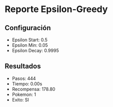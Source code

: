 # Reporte Epsilon-Greedy
## Configuración
- Epsilon Start: 0.5
- Epsilon Min: 0.05
- Epsilon Decay: 0.9995

## Resultados
- Pasos: 444
- Tiempo: 0.00s
- Recompensa: 178.80
- Pokemon: 1
- Exito: SI
